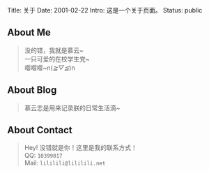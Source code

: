 Title: 关于
Date: 2001-02-22
Intro: 这是一个关于页面。
Status: public

## About Me

> 没的错，我就是慕云~  
> 一只可爱的在校学生党~  
> 嘤嘤嘤~n(*≧▽≦*)n

## About Blog

> 慕云志是用来记录朕的日常生活滴~

## About Contact

> Hey! 没错就是你！这里是我的联系方式！  
> QQ: `10399017`  
> Mail: `lililili@lililili.net`
